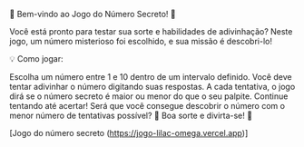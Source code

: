 🔢 Bem-vindo ao Jogo do Número Secreto! 🎉

Você está pronto para testar sua sorte e habilidades de adivinhação? Neste jogo, um número misterioso foi escolhido, e sua missão é descobri-lo!

💡 Como jogar:

Escolha um número entre 1 e 10 dentro de um intervalo definido. Você deve tentar adivinhar o número digitando suas respostas. A cada tentativa, o jogo dirá se o número secreto é maior ou menor do que o seu palpite. Continue tentando até acertar! Será que você consegue descobrir o número com o menor número de tentativas possível? 🎯 Boa sorte e divirta-se! 🚀

[Jogo do número secreto (https://jogo-lilac-omega.vercel.app)]

